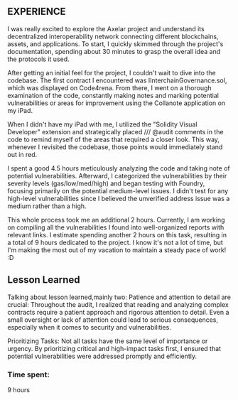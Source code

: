 ## EXPERIENCE
I was really excited to explore the Axelar project and understand its decentralized interoperability network connecting different blockchains, assets, and applications. To start, I quickly skimmed through the project's documentation, spending about 30 minutes to grasp the overall idea and the protocols it used.

After getting an initial feel for the project, I couldn't wait to dive into the codebase. The first contract I encountered was IInterchainGovernance.sol, which was displayed on Code4rena. From there, I went on a thorough examination of the code, constantly making notes and marking potential vulnerabilities or areas for improvement using the Collanote application on my iPad.

When I didn't have my iPad with me, I utilized the "Solidity Visual Developer" extension and strategically placed /// @audit comments in the code to remind myself of the areas that required a closer look. This way, whenever I revisited the codebase, those points would immediately stand out in red.

I spent a good 4.5 hours meticulously analyzing the code and taking note of potential vulnerabilities. Afterward, I categorized the vulnerabilities by their severity levels (gas/low/med/high) and began testing with Foundry, focusing primarily on the potential medium-level issues. I didn't test for any high-level vulnerabilities since I believed the unverified address issue was a medium rather than a high.

This whole process took me an additional 2 hours. Currently, I am working on compiling all the vulnerabilities I found into well-organized reports with relevant links. I estimate spending another 2 hours on this task, resulting in a total of 9 hours dedicated to the project. I know it's not a lot of time, but I'm making the most out of my vacation to maintain a steady pace of work! :D
## Lesson Learned
Talking about lesson learned,mainly two:
Patience and attention to detail are crucial: Throughout the audit, I realized that reading and analyzing complex contracts require a patient approach and rigorous attention to detail. Even a small oversight or lack of attention could lead to serious consequences, especially when it comes to security and vulnerabilities.

Prioritizing Tasks: Not all tasks have the same level of importance or urgency. By prioritizing critical and high-impact tasks first, I ensured that potential vulnerabilities were addressed promptly and efficiently.


### Time spent:
9 hours